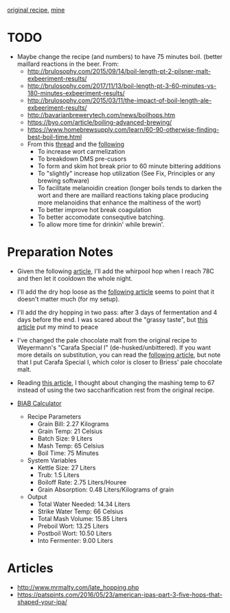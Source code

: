 [original recipe](https://www.themadfermentationist.com/2011/04/india-red-ale-recipe.html), [mine](https://www.brewersfriend.com/homebrew/recipe/view/601663/mad-fermentationist-s-india-red-ale)

# TODO

* Maybe change the recipe (and numbers) to have 75 minutes boil. (better  maillard reactions in the beer. From:
     * http://brulosophy.com/2015/09/14/boil-length-pt-2-pilsner-malt-exbeeriment-results/
     * http://brulosophy.com/2017/11/13/boil-length-pt-3-60-minutes-vs-180-minutes-exbeeriment-results/
     * http://brulosophy.com/2015/03/11/the-impact-of-boil-length-ale-exbeeriment-results/
     * http://bavarianbrewerytech.com/news/boilhops.htm
     * https://byo.com/article/boiling-advanced-brewing/
     * https://www.homebrewsupply.com/learn/60-90-otherwise-finding-best-boil-time.html
     * From this [thread](https://www.homebrewtalk.com/forum/threads/90min-vs-60min-boil.87058/) and the [following](https://www.homebrewersassociation.org/forum/index.php?topic=7513.0)
          * To increase wort carmelization
          * To breakdown DMS pre-cusors
          * To form and skim hot break prior to 60 minute bittering additions
          * To "slightly" increase hop utilization (See Fix, Principles or any brewing software)
          * To facilitate melanoidin creation (longer boils tends to darken the wort and there are maillard reactions taking place producing more melanoidins that enhance the maltiness of the wort)
          * To better improve hot break coagulation
          * To better accomodate consequtive batching.
          * To allow more time for drinkin' while brewin'.

# Preparation Notes

* Given the following [article](https://byo.com/article/hop-stands/), I'll add the whirpool hop when I reach 78C and then let it cooldown the whole night.
* I'll add the dry hop loose as the [following article](http://brulosophy.com/2017/07/03/loose-vs-bagged-dry-hops-exbeeriment-results/) seems to point that it doesn't matter much (for my setup).
* I'll add the dry hopping in two pass: after 3 days of fermentation and 4 days before the end. I was scared about the "grassy taste", but [this article](http://brulosophy.com/2015/10/26/dry-hop-length-long-vs-short-exbeeriment-results/) put my mind to peace
* I've changed the pale chocolate malt from the original recipe to Weyermann's "Carafa Special I" (de-husked/unbittered). If you want more details on substitution, you can read the [following article](http://brulosophy.com/2017/08/07/roasted-grains-pt-3-carafa-special-ii-vs-chocolate-malt-exbeeriment-results/), but note that I put Carafa Special I, which color is closer to Briess' pale chocolate malt.
* Reading [this article](https://byo.com/article/the-science-of-step-mashing/), I thought about changing the mashing temp to 67 instead of using the two saccharification rest from the original recipe.

* [BIAB Calculator](http://www.biabcalculator.com/)
    * Recipe Parameters
        * Grain Bill: 2.27 Kilograms
        * Grain Temp: 21 Celsius
        * Batch Size: 9 Liters
        * Mash Temp: 65 Celsius
        * Boil Time: 75  Minutes
    * System Variables
        * Kettle Size: 27 Liters
        * Trub: 1.5 Liters
        * Boiloff Rate: 2.75 Liters/Houree
        * Grain Absorption: 0.48 Liters/Kilograms of grain
    * Output
        * Total Water Needed: 14.34 Liters
        * Strike Water Temp: 66 Celsius
        * Total Mash Volume: 15.85 Liters
        * Preboil Wort: 13.25 Liters
        * Postboil Wort: 10.50 Liters
        * Into Fermenter: 9.00 Liters



# Articles

* http://www.mrmalty.com/late_hopping.php
* https://patspints.com/2016/05/23/american-ipas-part-3-five-hops-that-shaped-your-ipa/
